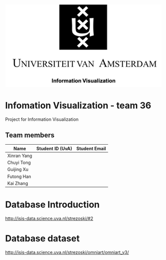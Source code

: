 ![Image](Document/image/UvA.png)
# Infomation Visualization - team 36
Project for Information Visualization

## Team members
|Name       |Student ID (UvA)|Student Email|
|-----------|----------------|-------------|
|Xinran Yang|                |             |
|Chuyi Tong |                |             | 
|Guijing Xu |                |             | 
|Futong Han |                |             | 
|Kai Zhang  |                |             |

# Database Introduction
http://isis-data.science.uva.nl/strezoski/#2

# Database dataset
http://isis-data.science.uva.nl/strezoski/omniart/omniart_v3/
